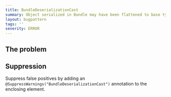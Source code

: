 ```yaml
---
title: BundleDeserializationCast
summary: Object serialized in Bundle may have been flattened to base type.
layout: bugpattern
tags: ''
severity: ERROR
---
```


<!--
*** AUTO-GENERATED, DO NOT MODIFY ***
To make changes, edit the @BugPattern annotation or the explanation in docs/bugpattern.
-->

## The problem


## Suppression
Suppress false positives by adding an `@SuppressWarnings("BundleDeserializationCast")` annotation to the enclosing element.

